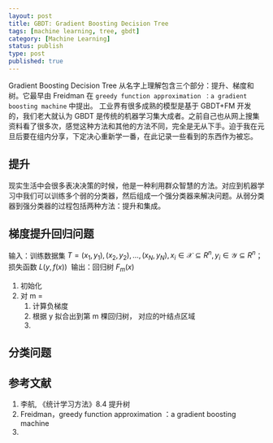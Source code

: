 ```yaml
---
layout: post
title: GBDT: Gradient Boosting Decision Tree
tags: [machine learning, tree, gbdt]
category: [Machine Learning]
status: publish
type: post
published: true
---
```


Gradient Boosting Decision Tree 从名字上理解包含三个部分：提升、梯度和树。它最早由 Freidman 在 `greedy function approximation ：a gradient boosting machine` 中提出。 工业界有很多成熟的模型是基于 GBDT+FM 开发的，我们老大就认为 GBDT 是传统的机器学习集大成者。之前自己也从网上搜集资料看了很多次，感觉这种方法和其他的方法不同，完全是无从下手。迫于我在元旦后要在组内分享，下定决心重新学一番，在此记录一些看到的东西作为被忘。

## 提升

现实生活中会很多表决决策的时候，他是一种利用群众智慧的方法。对应到机器学习中我们可以训练多个弱的分类器，然后组成一个强分类器来解决问题。从弱分类器到强分类器的过程包括两种方法：提升和集成。

## 梯度提升回归问题

输入：训练数据集 ${T={(x_1,y_1),(x_2,y_2),...,(x_N,y_N)}}, x_i \in \mathcal{X} \subseteq R^n, y_i \in \mathcal{Y} \subseteq R^n$；损失函数 ${L(y,f(x))}$ 
输出：回归树 ${F_m(x)}$

1. 初始化 
2. 对 m = 
    1. 计算负梯度
    2. 根据 y 拟合出到第 m 棵回归树， 对应的叶结点区域
    3. 


## 分类问题

## 参考文献

1. 李航, 《统计学习方法》8.4 提升树
2. Freidman，greedy function approximation ：a gradient boosting machine
3. 

